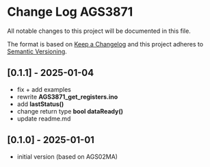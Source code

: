 # Change Log AGS3871

All notable changes to this project will be documented in this file.

The format is based on [Keep a Changelog](http://keepachangelog.com/)
and this project adheres to [Semantic Versioning](http://semver.org/).


## [0.1.1] - 2025-01-04
- fix + add examples
- rewrite **AGS3871_get_registers.ino**
- add **lastStatus()**
- change return type **bool dataReady()**
- update readme.md


## [0.1.0] - 2025-01-01
- initial version (based on AGS02MA)
